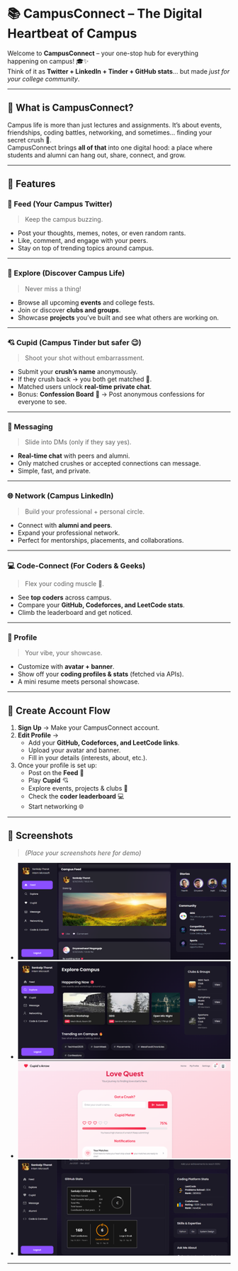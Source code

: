 # 📚 CampusConnect – The Digital Heartbeat of Campus  

Welcome to **CampusConnect** – your one-stop hub for everything happening on campus! 🎓✨  
Think of it as **Twitter + LinkedIn + Tinder + GitHub stats**… but made *just for your college community*.  

---

## 🚀 What is CampusConnect?  

Campus life is more than just lectures and assignments. It’s about events, friendships, coding battles, networking, and sometimes… finding your secret crush 👀.  
CampusConnect brings **all of that** into one digital hood: a place where students and alumni can hang out, share, connect, and grow.  

---

## 🌟 Features  

### 📝 Feed (Your Campus Twitter)  
> Keep the campus buzzing.  
- Post your thoughts, memes, notes, or even random rants.  
- Like, comment, and engage with your peers.  
- Stay on top of trending topics around campus.  

---

### 🎉 Explore (Discover Campus Life)  
> Never miss a thing!  
- Browse all upcoming **events** and college fests.  
- Join or discover **clubs and groups**.  
- Showcase **projects** you’ve built and see what others are working on.  

---

### 💘 Cupid (Campus Tinder but safer 😉)  
> Shoot your shot without embarrassment.  
- Submit your **crush’s name** anonymously.  
- If they crush back → you both get matched 💖.  
- Matched users unlock **real-time private chat**.  
- Bonus: **Confession Board** 🤫 → Post anonymous confessions for everyone to see.  

---

### 💬 Messaging  
> Slide into DMs (only if they say yes).  
- **Real-time chat** with peers and alumni.  
- Only matched crushes or accepted connections can message.  
- Simple, fast, and private.  

---

### 🌐 Network (Campus LinkedIn)  
> Build your professional + personal circle.  
- Connect with **alumni and peers**.  
- Expand your professional network.  
- Perfect for mentorships, placements, and collaborations.  

---

### 💻 Code-Connect (For Coders & Geeks)  
> Flex your coding muscle 💪.  
- See **top coders** across campus.  
- Compare your **GitHub, Codeforces, and LeetCode stats**.  
- Climb the leaderboard and get noticed.  

---

### 🙋 Profile  
> Your vibe, your showcase.  
- Customize with **avatar + banner**.  
- Show off your **coding profiles & stats** (fetched via APIs).  
- A mini resume meets personal showcase.  

---

## 🪪 Create Account Flow  

1. **Sign Up** → Make your CampusConnect account.  
2. **Edit Profile** →  
   - Add your **GitHub, Codeforces, and LeetCode links**.  
   - Upload your avatar and banner.  
   - Fill in your details (interests, about, etc.).  
3. Once your profile is set up:  
   - Post on the **Feed** 📝  
   - Play **Cupid** 💘  
   - Explore events, projects & clubs 🎉  
   - Check the **coder leaderboard** 💻  
   - Start networking 🌐  

---

## 📸 Screenshots  

> _(Place your screenshots here for demo)_  

- ![Feed Screenshot](assets/feed.png)  
- ![Explore Screenshot](assets/explore.png)  
- ![Cupid Screenshot](assets/cupid.png)  
- ![Profile Screenshot](assets/profile.png)  

---
